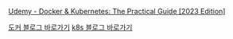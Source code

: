 [Udemy - Docker & Kubernetes: The Practical Guide [2023 Edition]](https://www.udemy.com/course/docker-kubernetes-the-practical-guide/learn/lecture/22625196#overview)
<br/>

[도커 블로그 바로가기](https://www.ing9990.xyz/contents/tech/docker)
[k8s 블로그 바로가기](https://www.ing9990.xyz/contents/tech/kubernetes)
<br/>
